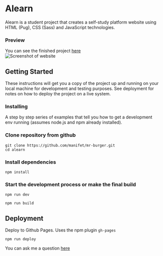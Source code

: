 # Alearn

Alearn is a student project that creates a self-study platform website using HTML (Pug), CSS (Sass) and JavaScript technologies.
### Preview
You can see the finished project [here](https://manifet.github.io/alearn/) <br/>
![Screenshot of website](https://user-images.githubusercontent.com/61707913/215111356-925364ea-8167-436f-9e20-36737a16180d.png)

## Getting Started

These instructions will get you a copy of the project up and running on your local machine for development and testing purposes. See deployment for notes on how to deploy the project on a live system.

### Installing

A step by step series of examples that tell you how to get a development env running (assumes node.js and npm already installed).

### Сlone repository from github

```
git clone https://github.com/manifet/mr-burger.git
cd alearn
```

### Install dependencies

```
npm install
```
### Start the development process or make the final build 
```
npm run dev
```
```
npm run build
```

## Deployment

Deploy to Github Pages. Uses the npm plugin `gh-pages`

```
npm run deploy
```

You can ask me a question [here](https://github.com/manifet/alearn/issues)
